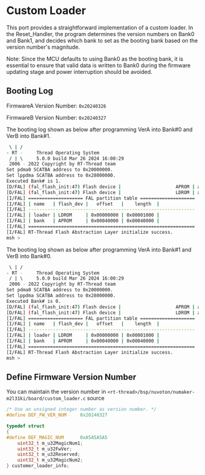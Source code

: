 # Custom Loader

This port provides a straightforward implementation of a custom loader. In the Reset_Handler, the program determines the version numbers on Bank0 and Bank1, and decides which bank to set as the booting bank based on the version number's magnitude.

Note: Since the MCU defaults to using Bank0 as the booting bank, it is essential to ensure that valid data is written to Bank0 during the firmware updating stage and power interruption should be avoided.

## Booting Log

FirmwareA Version Number: `0x20240326`

FirmwareB Version Number: `0x20240327`

The booting log shown as below after programming VerA into Bank#0 and VerB into Bank#1.

```bash
 \ | /
- RT -     Thread Operating System
 / | \     5.0.0 build Mar 26 2024 16:00:29
 2006 - 2022 Copyright by RT-Thread team
Set pdma0 SCATBA address to 0x20000000.
Set lppdma SCATBA address to 0x28000000.
Executed Bank# is 1.
[D/FAL] (fal_flash_init:47) Flash device |                    APROM | addr: 0x00000000 | len: 0x00080000 | blk_size: 0x00001000 |initialized finish.
[D/FAL] (fal_flash_init:47) Flash device |                    LDROM | addr: 0x0f100000 | len: 0x0f102000 | blk_size: 0x00001000 |initialized finish.
[I/FAL] ==================== FAL partition table ====================
[I/FAL] | name   | flash_dev |   offset   |    length  |
[I/FAL] -------------------------------------------------------------
[I/FAL] | loader | LDROM     | 0x00000000 | 0x00001000 |
[I/FAL] | bank   | APROM     | 0x00040000 | 0x00040000 |
[I/FAL] =============================================================
[I/FAL] RT-Thread Flash Abstraction Layer initialize success.
msh >
```

The booting log shown as below after programming VerA into Bank#1 and VerB into Bank#0.

```bash
 \ | /
- RT -     Thread Operating System
 / | \     5.0.0 build Mar 26 2024 16:00:29
 2006 - 2022 Copyright by RT-Thread team
Set pdma0 SCATBA address to 0x20000000.
Set lppdma SCATBA address to 0x28000000.
Executed Bank# is 0.
[D/FAL] (fal_flash_init:47) Flash device |                    APROM | addr: 0x00000000 | len: 0x00080000 | blk_size: 0x00001000 |initialized finish.
[D/FAL] (fal_flash_init:47) Flash device |                    LDROM | addr: 0x0f100000 | len: 0x0f102000 | blk_size: 0x00001000 |initialized finish.
[I/FAL] ==================== FAL partition table ====================
[I/FAL] | name   | flash_dev |   offset   |    length  |
[I/FAL] -------------------------------------------------------------
[I/FAL] | loader | LDROM     | 0x00000000 | 0x00001000 |
[I/FAL] | bank   | APROM     | 0x00040000 | 0x00040000 |
[I/FAL] =============================================================
[I/FAL] RT-Thread Flash Abstraction Layer initialize success.
msh >
```

## Define Firmware Version Number

You can maintain the version number in `<rt-thread>/bsp/nuvoton/numaker-m2l31ki/board/custom_loader.c` source

```c
/* Use an unsigned integer number as version number. */
#define DEF_FW_VER_NUM     0x20240327

typedef struct
{
#define DEF_MAGIC_NUM      0xA5A5A5A5
    uint32_t m_u32MagicNum1;
    uint32_t m_u32FwVer;
    uint32_t m_u32Reserved;
    uint32_t m_u32MagicNum2;
} customer_loader_info;
```
